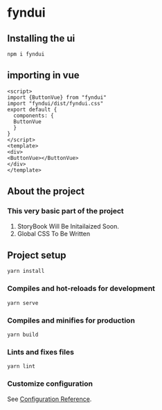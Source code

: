 # fyndui
## Installing the ui 
```
npm i fyndui
```

## importing in vue
```vue
<script>
import {ButtonVue} from "fyndui"
import "fyndui/dist/fyndui.css" 
export default {
  components: {
  ButtonVue
  }
}
</script>
<template>
<div>
<ButtonVue></ButtonVue> 
</div>
</template>

```

## About the project
### This very basic part of the project
1. StoryBook Will Be Initailaized Soon.
2. Global CSS To Be Written


## Project setup
```
yarn install
```

### Compiles and hot-reloads for development
```
yarn serve
```

### Compiles and minifies for production
```
yarn build
```

### Lints and fixes files
```
yarn lint
```

### Customize configuration
See [Configuration Reference](https://cli.vuejs.org/config/).
